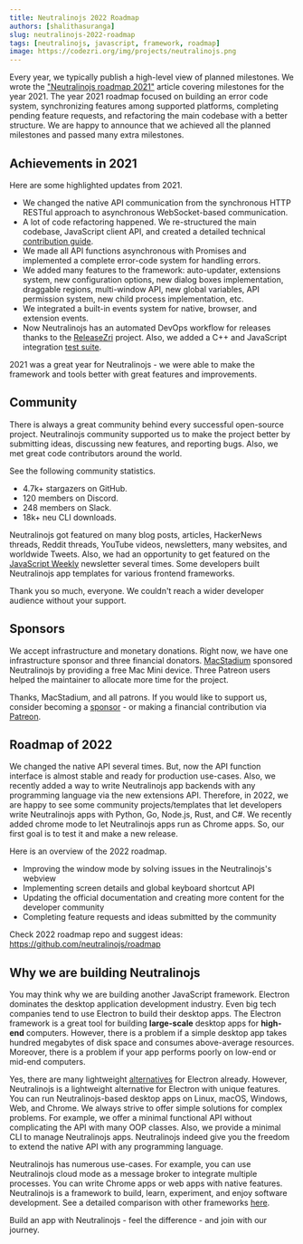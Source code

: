 ```yaml
---
title: Neutralinojs 2022 Roadmap
authors: [shalithasuranga]
slug: neutralinojs-2022-roadmap
tags: [neutralinojs, javascript, framework, roadmap]
image: https://codezri.org/img/projects/neutralinojs.png
---
```


Every year, we typically publish a high-level view of planned milestones.
We wrote the ["Neutralinojs roadmap 2021"](https://factsoverflow.com/neutralinojs-2021-roadmap/)
article covering milestones for the year 2021.
The year 2021 roadmap focused on building an error code system, synchronizing features among
supported platforms, completing pending feature requests, and refactoring the main codebase with a
better structure. We are happy to announce that we achieved all the planned milestones and passed many
extra milestones.

<!--truncate-->

## Achievements in 2021

Here are some highlighted updates from 2021.

- We changed the native API communication from the synchronous HTTP RESTful approach to
asynchronous WebSocket-based communication.
- A lot of code refactoring happened. We re-structured the main codebase, JavaScript client API,
and created a detailed technical [contribution guide](https://neutralino.js.org/docs/contributing/framework-developer-guide/).
- We made all API functions asynchronous with Promises and implemented a complete
error-code system for handling errors.
- We added many features to the framework: auto-updater, extensions system, new configuration options,
new dialog boxes implementation, draggable regions, multi-window API, new global variables, API permission
system, new child process implementation, etc.
- We integrated a built-in events system for native, browser, and extension events.
- Now Neutralinojs has an automated DevOps workflow for releases thanks to the
[ReleaseZri](https://github.com/codezri/releasezri) project. Also, we added a C++ and JavaScript
integration [test suite](https://www.youtube.com/watch?v=DdlzDklYHVs).

2021 was a great year for Neutralinojs - we were able to make the framework and tools better with great
features and improvements.

## Community

There is always a great community behind every successful open-source project. Neutralinojs
community supported us to make the project better by submitting ideas, discussing new features,
and reporting bugs. Also, we met great code contributors around the world.

See the following community statistics.

- 4.7k+ stargazers on GitHub.
- 120 members on Discord.
- 248 members on Slack.
- 18k+ neu CLI downloads.

Neutralinojs got featured on many blog posts, articles, HackerNews threads, Reddit threads,
YouTube videos, newsletters, many websites, and worldwide Tweets. Also, we had an opportunity
to get featured on the [JavaScript Weekly](http://jsweekly.com/) newsletter several times. Some developers
built Neutralinojs app templates for various frontend frameworks.

Thank you so much, everyone.
We couldn't reach a wider developer audience without your support.

## Sponsors

We accept infrastructure and monetary donations.
Right now, we have one infrastructure sponsor and three financial donators.
[MacStadium](https://www.macstadium.com/) sponsored Neutralinojs by providing a free Mac Mini device.
Three Patreon users helped the maintainer to allocate more time for the project.

Thanks, MacStadium, and all patrons. If you would like to support us, consider becoming a [sponsor](/sponsors) -
or making a financial contribution via [Patreon](https://www.patreon.com/shalithasuranga).

## Roadmap of 2022

We changed the native API several times. But, now the API function interface is almost
stable and ready for production use-cases. Also, we recently added a way to write Neutralinojs
app backends with any programming language via the new extensions API. Therefore, in 2022, we are happy to see
some community projects/templates that let developers write Neutralinojs apps with Python, Go,
Node.js, Rust, and C#.
We recently added chrome mode to let Neutralinojs apps run as Chrome apps.
So, our first goal is to test it and make a new release.

Here is an overview of the 2022 roadmap.

- Improving the window mode by solving issues in the Neutralinojs's webview
- Implementing screen details and global keyboard shortcut API
- Updating the official documentation and creating more content for the developer community
- Completing feature requests and ideas submitted by the community

Check 2022 roadmap repo and suggest ideas: https://github.com/neutralinojs/roadmap

## Why we are building Neutralinojs
You may think why we are building another JavaScript framework. Electron dominates the desktop
application development industry. Even big tech companies tend to use Electron to build their desktop
apps. The Electron framework is a great tool for building **large-scale** desktop apps for **high-end**
computers. However, there is a problem if a simple desktop app takes hundred megabytes of disk space and consumes
above-average resources. Moreover, there is a problem if your app performs poorly on low-end or mid-end
computers.

Yes, there are many lightweight [alternatives](https://github.com/sudhakar3697/electron-alternatives#js)
for Electron already. However, Neutralinojs is a lightweight
alternative for Electron with unique features. You can run Neutralinojs-based desktop apps on Linux, macOS,
Windows, Web, and Chrome. We always strive to offer simple solutions for complex problems. For example,
we offer a minimal functional API without complicating the API with many OOP classes. Also, we provide a
minimal CLI to manage Neutralinojs apps. Neutralinojs indeed give you the freedom to extend the
native API with any programming language.

Neutralinojs has numerous use-cases. For example, you can use Neutralinojs cloud mode as a message broker
to integrate multiple processes. You can write Chrome apps or web apps with native features.
Neutralinojs is a framework to build, learn, experiment, and enjoy software development. See a
detailed comparison with other frameworks [here](https://github.com/Elanis/web-to-desktop-framework-comparison).

Build an app with Neutralinojs - feel the difference - and join with our journey.
